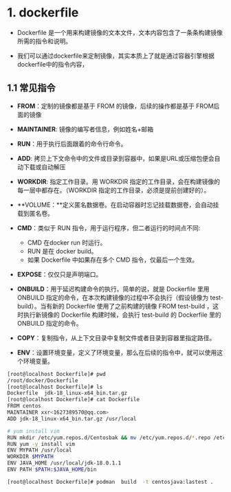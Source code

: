 # 1. dockerfile

- Dockerfile 是一个用来构建镜像的文本文件，文本内容包含了一条条构建镜像所需的指令和说明。

- 我们可以通过dockerfile来定制镜像，其实本质上了就是通过容器引擎根据dockerfile中的指令内容，

## 1.1 常见指令

- **FROM**：定制的镜像都是基于 FROM 的镜像，后续的操作都是基于 FROM后面的镜像
- **MAINTAINER**: 镜像的编写者信息，例如姓名+邮箱

- **RUN**：用于执行后面跟着的命令行命令。

- **ADD**: 拷贝上下文命令中的文件或目录到容器中，如果是URL或压缩包便会自动下载或自动解压

- **WORKDIR**: 指定工作目录。用 WORKDIR 指定的工作目录，会在构建镜像的每一层中都存在。（WORKDIR 指定的工作目录，必须是提前创建好的）。

- **VOLUME：**定义匿名数据卷。在启动容器时忘记挂载数据卷，会自动挂载到匿名卷。

- **CMD**：类似于 RUN 指令，用于运行程序，但二者运行的时间点不同:

  - CMD 在docker run 时运行。
  - RUN 是在 docker build。
  - 如果 Dockerfile 中如果存在多个 CMD 指令，仅最后一个生效。

- **EXPOSE**：仅仅只是声明端口。

- **ONBUILD**：用于延迟构建命令的执行。简单的说，就是 Dockerfile 里用 ONBUILD 指定的命令，在本次构建镜像的过程中不会执行（假设镜像为 test-build）。当有新的 Dockerfile 使用了之前构建的镜像 FROM test-build ，这时执行新镜像的 Dockerfile 构建时候，会执行 test-build 的 Dockerfile 里的 ONBUILD 指定的命令。

- **COPY**：复制指令，从上下文目录中复制文件或者目录到容器里指定路径。

- **ENV**：设置环境变量，定义了环境变量，那么在后续的指令中，就可以使用这个环境变量。



```bash
[root@localhost Dockerfile]# pwd
/root/docker/Dockerfile
[root@localhost Dockerfile]# ls
Dockerfile  jdk-18_linux-x64_bin.tar.gz
[root@localhost Dockerfile]# cat Dockerfile 
FROM centos
MAINTAINER xxr<1627389570@qq.com>
ADD jdk-18_linux-x64_bin.tar.gz /usr/local

# yum install vim 
RUN mkdir /etc/yum.repos.d/Centosbak && mv /etc/yum.repos.d/*.repo /etc/yum.repos.d/Centosbak && curl -o /etc/yum.repos.d/CentOS-Base.repo https://mirrors.aliyun.com/repo/Centos-8.repo >/etc/yum.repos.d/CentOS-Base.repo &&curl -O /etc/yum.repos.d/epel.repo http://mirrors.aliyun.com/repo/epel-7.repo > /etc/yum.repos.d/epel.repo && yum clean all && yum makecache
RUN yum -y install vim 
ENV MYPATH /usr/local
WORKDIR $MYPATH
ENV JAVA_HOME /usr/local/jdk-18.0.1.1
ENV PATH $PATH:$JAVA_HOME/bin

[root@localhost Dockerfile]# podman  build  -t centosjava:lastest .
```

